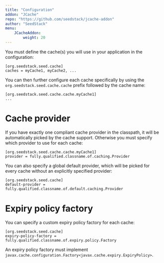 ```yaml
---
title: "Configuration"
addon: "JCache"
repo: "https://github.com/seedstack/jcache-addon"
author: "SeedStack"
menu:
    JCacheAddon:
        weight: 20
---
```


You must define the cache(s) you will use in your application in the configuration:

    [org.seedstack.seed.cache]
    caches = myCache1, myCache2, ...
    
You can then further configure each cache specifically by using the `org.seedstack.seed.cache.cache` prefix followed by
the cache name:

    [org.seedstack.seed.cache.cache.myCache1]
    ...
    
# Cache provider
    
If you have exactly one compliant cache provider in the classpath, it will be automatically picked by the cache support. 
Otherwise you must specify which provider to use for each cache:
  
    [org.seedstack.seed.cache.cache.myCache1]
    provider = fully.qualified.classname.of.caching.Provider  
    
You can also specify a global default provider, which will be picked for every cache without an explicitly specified
provider:

    [org.seedstack.seed.cache]
    default-provider = fully.qualified.classname.of.default.caching.Provider

    
# Expiry policy factory

You can specify a custom expiry policy factory for each cache:

    [org.seedstack.seed.cache]
    expiry-policy-factory = fully.qualified.classname.of.expiry.policy.Factory

An expiry policy factory must implement `javax.cache.configuration.Factory<javax.cache.expiry.ExpiryPolicy>`.
  